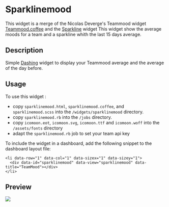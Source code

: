 # Sparklinemood

This widget is a merge of the Nicolas Deverge's Teammood widget [Teammood.coffee](https://gist.github.com/ndeverge/5356317f593b3b09bb58) and the [Sparkline](https://gist.github.com/jorgemorgado/26068a72540619a4d4ec) widget
This widget show the average moods for a team and a sparkline whith the last 15 days average.

## Description

Simple [Dashing](http://shopify.github.com/dashing) widget to display your Teammood average and the average of the day before.

## Usage

To use this widget :
- copy `sparklinemood.html`, `sparklinemood.coffee`, and `sparklinemood.scss` into the `/widgets/sparklinemood` directory.
- copy `sparklinemood.rb` into the `/jobs` directory.
- copy `icomoon.eot`, `icomoon.svg`, `icomoon.ttf` and `icomoon.woff` into the `/assets/fonts` directory
- adapt the `sparklinemood.rb` job to set your team api key

To include the widget in a dashboard, add the following snippet to the dashboard layout file:

    <li data-row="1" data-col="1" data-sizex="1" data-sizey="1">
      <div data-id="sparklinemood" data-view="sparklinemood" data-title="TeamMood"></div>
    </li>

## Preview

![](http://confluence.b.bbg/pages/viewpage.action?pageId=199459240&preview=/199459240/308512098/smashing-widget-sparlinemood.png)
